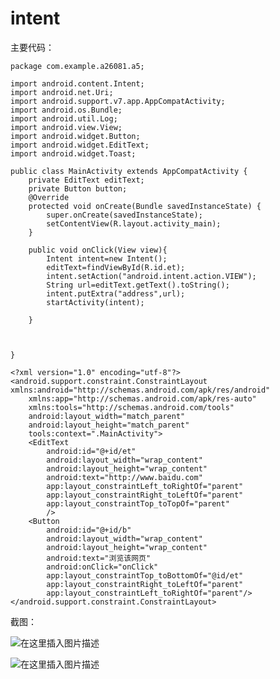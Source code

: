 # intent

主要代码：
```
package com.example.a26081.a5;

import android.content.Intent;
import android.net.Uri;
import android.support.v7.app.AppCompatActivity;
import android.os.Bundle;
import android.util.Log;
import android.view.View;
import android.widget.Button;
import android.widget.EditText;
import android.widget.Toast;

public class MainActivity extends AppCompatActivity {
    private EditText editText;
    private Button button;
    @Override
    protected void onCreate(Bundle savedInstanceState) {
        super.onCreate(savedInstanceState);
        setContentView(R.layout.activity_main);
    }

    public void onClick(View view){
        Intent intent=new Intent();
        editText=findViewById(R.id.et);
        intent.setAction("android.intent.action.VIEW");
        String url=editText.getText().toString();
        intent.putExtra("address",url);
        startActivity(intent);

    }



}
```
```
<?xml version="1.0" encoding="utf-8"?>
<android.support.constraint.ConstraintLayout xmlns:android="http://schemas.android.com/apk/res/android"
    xmlns:app="http://schemas.android.com/apk/res-auto"
    xmlns:tools="http://schemas.android.com/tools"
    android:layout_width="match_parent"
    android:layout_height="match_parent"
    tools:context=".MainActivity">
    <EditText
        android:id="@+id/et"
        android:layout_width="wrap_content"
        android:layout_height="wrap_content"
        android:text="http://www.baidu.com"
        app:layout_constraintLeft_toRightOf="parent"
        app:layout_constraintRight_toLeftOf="parent"
        app:layout_constraintTop_toTopOf="parent"
        />
    <Button
        android:id="@+id/b"
        android:layout_width="wrap_content"
        android:layout_height="wrap_content"
        android:text="浏览该网页"
        android:onClick="onClick"
        app:layout_constraintTop_toBottomOf="@id/et"
        app:layout_constraintRight_toLeftOf="parent"
        app:layout_constraintLeft_toRightOf="parent"/>
</android.support.constraint.ConstraintLayout>
```

截图：

![在这里插入图片描述](https://img-blog.csdnimg.cn/20190504180002190.png?x-oss-process=image/watermark,type_ZmFuZ3poZW5naGVpdGk,shadow_10,text_aHR0cHM6Ly9ibG9nLmNzZG4ubmV0L2tpbmdhZXRoZWxiYWxk,size_16,color_FFFFFF,t_70)


![在这里插入图片描述](https://img-blog.csdnimg.cn/20190504180019425.png?x-oss-process=image/watermark,type_ZmFuZ3poZW5naGVpdGk,shadow_10,text_aHR0cHM6Ly9ibG9nLmNzZG4ubmV0L2tpbmdhZXRoZWxiYWxk,size_16,color_FFFFFF,t_70)




